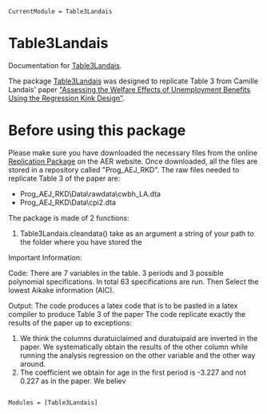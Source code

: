 ```@meta
CurrentModule = Table3Landais
```

# Table3Landais

Documentation for [Table3Landais](https://github.com/ElvinLP/Table3Landais.jl).

The package [Table3Landais](https://github.com/ElvinLP/Table3Landais.jl) was designed to replicate Table 3 from Camille Landais' paper ["Assessing the Welfare Effects of Unemployment Benefits Using the Regression Kink Design"](https://www.aeaweb.org/articles?id=10.1257/pol.20130248).

# Before using this package

Please make sure you have downloaded the necessary files from the online [Replication Package](https://www.openicpsr.org/openicpsr/project/114581/version/V1/view) on the AER website. 
Once downloaded, all the files are stored in a repository called "Prog_AEJ_RKD". 
The raw files needed to replicate Table 3 of the paper are:
- Prog_AEJ_RKD\Data\rawdata\cwbh_LA.dta
- Prog_AEJ_RKD\Data\cpi2.dta



The package is made of 2 functions:

1. Table3Landais.cleandata() take as an argument a string of your path to the folder where you have stored the

Important Information:

Code:
There are 7 variables in the table. 3 periods and 3 possible polynomial specifications.
In total 63 specifications are run. 
Then Select the lowest Aikake information (AIC).

Output:
The code produces a latex code that is to be pasted in a latex compiler to produce Table 3 of the paper
The code replicate exactly the results of the paper up to exceptions: 
1. We think the columns duratuiclaimed and duratuipaid are inverted in the paper. We systematically obtain the results of the other column while running the analysis regression on the other variable and the other way around.
2. The coefficient we obtain for age in the first period is -3.227 and not 0.227 as in the paper. We believ

```@index
```

```@autodocs
Modules = [Table3Landais]
```
